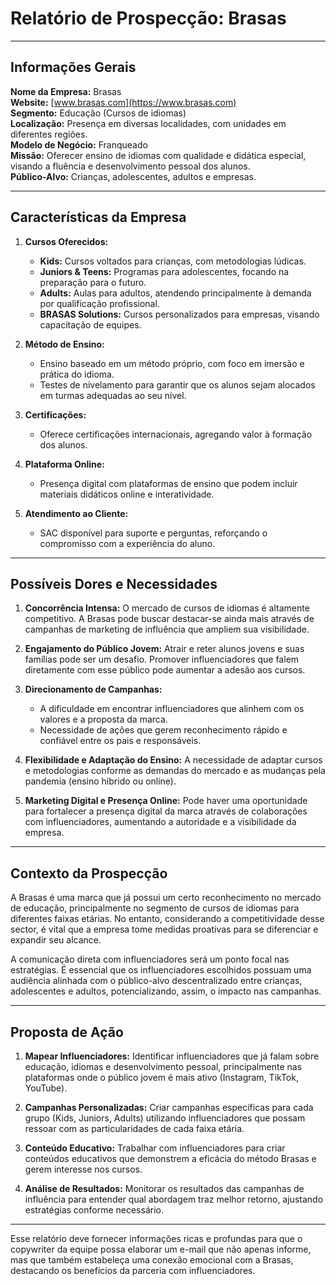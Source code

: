 # Relatório de Prospecção: Brasas

---

## Informações Gerais

**Nome da Empresa:** Brasas  
**Website:** [www.brasas.com](https://www.brasas.com)  
**Segmento:** Educação (Cursos de idiomas)  
**Localização:** Presença em diversas localidades, com unidades em diferentes regiões.  
**Modelo de Negócio:** Franqueado  
**Missão:** Oferecer ensino de idiomas com qualidade e didática especial, visando a fluência e desenvolvimento pessoal dos alunos.  
**Público-Alvo:** Crianças, adolescentes, adultos e empresas.

---

## Características da Empresa

1. **Cursos Oferecidos:**
   - **Kids:** Cursos voltados para crianças, com metodologias lúdicas.
   - **Juniors & Teens:** Programas para adolescentes, focando na preparação para o futuro.
   - **Adults:** Aulas para adultos, atendendo principalmente à demanda por qualificação profissional.
   - **BRASAS Solutions:** Cursos personalizados para empresas, visando capacitação de equipes.

2. **Método de Ensino:**
   - Ensino baseado em um método próprio, com foco em imersão e prática do idioma.
   - Testes de nivelamento para garantir que os alunos sejam alocados em turmas adequadas ao seu nível.

3. **Certificações:**
   - Oferece certificações internacionais, agregando valor à formação dos alunos.

4. **Plataforma Online:**
   - Presença digital com plataformas de ensino que podem incluir materiais didáticos online e interatividade.

5. **Atendimento ao Cliente:**
   - SAC disponível para suporte e perguntas, reforçando o compromisso com a experiência do aluno.

---

## Possíveis Dores e Necessidades

1. **Concorrência Intensa:** O mercado de cursos de idiomas é altamente competitivo. A Brasas pode buscar destacar-se ainda mais através de campanhas de marketing de influência que ampliem sua visibilidade.

2. **Engajamento do Público Jovem:** Atrair e reter alunos jovens e suas famílias pode ser um desafio. Promover influenciadores que falem diretamente com esse público pode aumentar a adesão aos cursos.

3. **Direcionamento de Campanhas:**
   - A dificuldade em encontrar influenciadores que alinhem com os valores e a proposta da marca.
   - Necessidade de ações que gerem reconhecimento rápido e confiável entre os pais e responsáveis.

4. **Flexibilidade e Adaptação do Ensino:** A necessidade de adaptar cursos e metodologias conforme as demandas do mercado e as mudanças pela pandemia (ensino híbrido ou online).

5. **Marketing Digital e Presença Online:** Pode haver uma oportunidade para fortalecer a presença digital da marca através de colaborações com influenciadores, aumentando a autoridade e a visibilidade da empresa.

---

## Contexto da Prospecção

A Brasas é uma marca que já possui um certo reconhecimento no mercado de educação, principalmente no segmento de cursos de idiomas para diferentes faixas etárias. No entanto, considerando a competitividade desse sector, é vital que a empresa tome medidas proativas para se diferenciar e expandir seu alcance.

A comunicação direta com influenciadores será um ponto focal nas estratégias. É essencial que os influenciadores escolhidos possuam uma audiência alinhada com o público-alvo descentralizado entre crianças, adolescentes e adultos, potencializando, assim, o impacto nas campanhas.

---

## Proposta de Ação

1. **Mapear Influenciadores:** Identificar influenciadores que já falam sobre educação, idiomas e desenvolvimento pessoal, principalmente nas plataformas onde o público jovem é mais ativo (Instagram, TikTok, YouTube).

2. **Campanhas Personalizadas:** Criar campanhas específicas para cada grupo (Kids, Juniors, Adults) utilizando influenciadores que possam ressoar com as particularidades de cada faixa etária.

3. **Conteúdo Educativo:** Trabalhar com influenciadores para criar conteúdos educativos que demonstrem a eficácia do método Brasas e gerem interesse nos cursos.

4. **Análise de Resultados:** Monitorar os resultados das campanhas de influência para entender qual abordagem traz melhor retorno, ajustando estratégias conforme necessário.

---

Esse relatório deve fornecer informações ricas e profundas para que o copywriter da equipe possa elaborar um e-mail que não apenas informe, mas que também estabeleça uma conexão emocional com a Brasas, destacando os benefícios da parceria com influenciadores.
